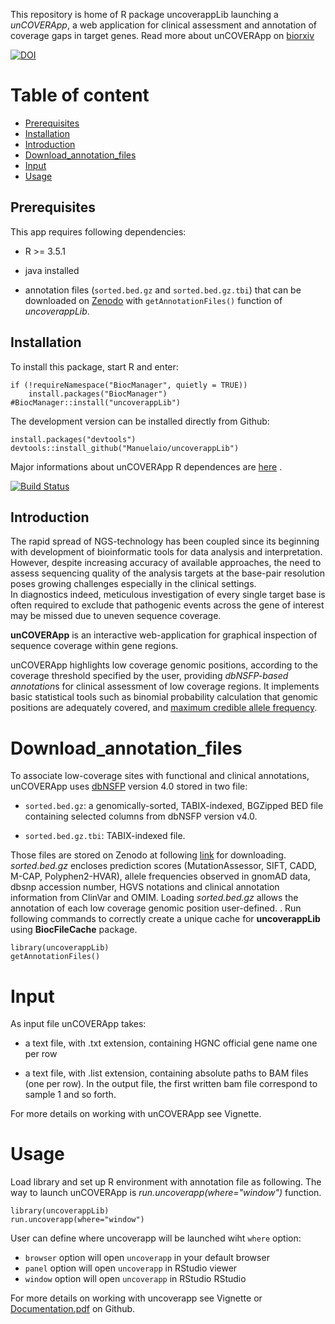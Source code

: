 

This repository is home of R package uncoverappLib launching a *unCOVERApp*, 
a web application for clinical assessment and annotation of coverage gaps in
target genes. Read more about unCOVERApp on [biorxiv](https://www.biorxiv.org/content/10.1101/2020.02.10.939769v1)

[![DOI](https://zenodo.org/badge/254597958.svg)](https://zenodo.org/badge/latestdoi/254597958)



# Table of content

* [Prerequisites](#Prerequisites)
* [Installation](#Installation)
* [Introduction](#Introduction)
* [Download_annotation_files](#Download_annotation_files)
* [Input](#Input)
* [Usage](#Usage)


## Prerequisites


This app requires following dependencies:


- R >= 3.5.1 

- java installed 

- annotation files (`sorted.bed.gz` and `sorted.bed.gz.tbi`) that can be 
downloaded on [Zenodo](https://zenodo.org/record/3747448#.XpBmnVMzbOR) with 
`getAnnotationFiles()` function of *uncoverappLib*. 

## Installation

To install this package, start R and enter: 

``` {r}
if (!requireNamespace("BiocManager", quietly = TRUE))
    install.packages("BiocManager")
#BiocManager::install("uncoverappLib")     

``` 


The development version can be installed directly from Github:

``` {r}
install.packages("devtools")
devtools::install_github("Manuelaio/uncoverappLib")

``` 



Major informations about unCOVERApp R dependences are 
[here](https://github.com/Manuelaio/test_dependence) .

[![Build Status](https://travis-ci.com/Manuelaio/test_dependence.svg?branch=master)](https://travis-ci.com/Manuelaio/test_dependence)


## Introduction


The rapid spread of NGS-technology has been coupled since its beginning with 
development of bioinformatic tools for data analysis and interpretation. 
However, despite increasing accuracy of available approaches, the need to 
assess sequencing quality of the analysis targets at the base-pair resolution 
poses growing challenges especially in the clinical settings.  
In diagnostics indeed, meticulous investigation of every single target base is 
often required to exclude that pathogenic events across the gene of interest 
may be missed due to uneven sequence coverage.


**unCOVERApp** is an interactive web-application 
for graphical inspection of sequence coverage within gene regions.


unCOVERApp highlights low coverage genomic positions, according to the coverage
threshold specified by the user, providing *dbNSFP-based annotation*s for 
clinical assessment of low coverage regions. 
It implements basic statistical tools such as binomial probability calculation 
that genomic positions are adequately 
covered, and 
[maximum credible allele frequency](http://cardiodb.org/allelefrequencyapp/). 


# Download_annotation_files

To associate low-coverage sites with functional and clinical annotations, 
unCOVERApp uses [dbNSFP](https://sites.google.com/site/jpopgen/dbNSFP) 
version 4.0 stored in two file:


* `sorted.bed.gz`: a genomically-sorted, TABIX-indexed, BGZipped BED file 
containing selected columns from dbNSFP version  v4.0. 


* `sorted.bed.gz.tbi`: TABIX-indexed file.

Those files are stored on Zenodo at following
[link](https://zenodo.org/record/3747448#.XpBmnVMzbOR) for downloading. 
*sorted.bed.gz* encloses prediction scores (MutationAssessor, SIFT, CADD, 
M-CAP, Polyphen2-HVAR), allele frequencies observed in 
gnomAD data, dbsnp accession number, HGVS notations and clinical annotation 
information from ClinVar and OMIM. Loading *sorted.bed.gz* allows the annotation 
of each low coverage genomic position user-defined. . 
Run following commands to correctly create a unique cache for **uncoverappLib** 
using **BiocFileCache** package.


``` {r}
library(uncoverappLib)
getAnnotationFiles()

```



# Input

As input file unCOVERApp takes:

- a text file, with .txt extension, containing HGNC official gene name one per 
row

- a text file, with .list extension, containing absolute paths to BAM files
(one per row). In the output file, the first written bam file correspond to
sample 1 and so forth. 


For more details on working with unCOVERApp see Vignette.


# Usage

Load library and set up R environment with annotation file as following. 
The way to launch unCOVERApp is *run.uncoverapp(where="window")* function. 

``` {r}
library(uncoverappLib)
run.uncoverapp(where="window")

``` 
User can define where uncoverapp will be launched wiht `where` option:

 - `browser` option will open `uncoverapp` in your default browser
 - `panel` option will open `uncoverapp` in RStudio viewer
 - `window` option will open `uncoverapp` in RStudio RStudio

For more details on working with uncoverapp see Vignette or [Documentation.pdf](https://github.com/Manuelaio/unCOVERApp/blob/master/Documentation.pdf) on Github. 


